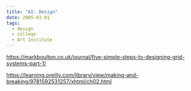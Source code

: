 ```yaml
---
title: "AI: Design"
date: 2005-01-01
tags:
  - design
  - college
  - Art Institute
---
```


https://markboulton.co.uk/journal/five-simple-steps-to-designing-grid-systems-part-1/

https://learning.oreilly.com/library/view/making-and-breaking/9781592531257/xhtml/ch02.html